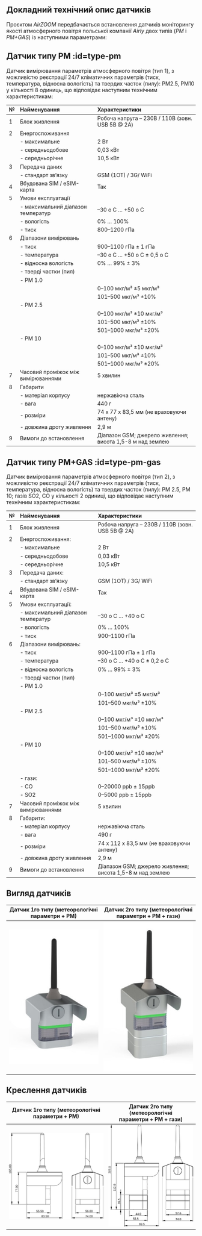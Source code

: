 ﻿## Докладний технічний опис датчиків

Проєктом _AirZOOM_ передбачається встановлення датчиків моніторингу якості атмосферного повітря польської компанії _Airly_ двох типів (*PM* і *PM+GAS*) із наступними параметрами:

## Датчик типу PM :id=type-pm

Датчик вимірювання параметрів атмосферного повітря (тип 1), з можливістю реєстрації 24/7 кліматичних параметрів (тиск, температура, відносна вологість) та твердих часток (пилу): РМ2.5, РМ10 у кількості 8 одиниць, що відповідає наступним технічним характеристикам:

|   №   |   Найменування                       |   Характеристики                                                       |
| :---- | :----------------------------------- | :--------------------------------------------------------------------- |
| 1     | Блок живлення                        | Робоча напруга – 230В / 110В (зовн. USB 5В @ 2A)                       |
| 2     | Енергоспоживання                     |                                                                        |
|       | - максимальне                        | 2 Вт                                                                   |
|       | - середньодобове                     | 0,03 кВт                                                               |
|       | - середньорічне                      | 10,5 кВт                                                               |
| 3     | Передача даних                       |                                                                        |
|       | - стандарт зв’язку                   | GSM (1OT) / 3G/ WiFi                                                   |
| 4     | Вбудована SIM / eSIM-карта           | Так                                                                    |
| 5     | Умови експлуатації                   |                                                                        |
|       | - максимальний діапазон температур   | –30 o C … +50 o C                                                      |
|       | - вологість                          | 0% … 100%                                                              |
|       | - тиск                               | 800–1200 гПа                                                           |
| 6     | Діапазони вимірювань                 |                                                                        |
|       | - тиск                               | 900–1100 гПа ± 1 гПа                                                   |
|       | - температурa                        | –30 o C … +50 o C ± 0,5 o C                                            |
|       | - відносна вологість                 | 0% … 99% ± 3%                                                          |
|       | - тверді частки (пил)                |                                                                        |
|       | - РМ 1.0                             |                                                                        |
|       |                                      | 0–100 мкг/м³ ±5 мкг/м³                                                 |
|       |                                      | 101–500 мкг/м³ ±10%                                                    |
|       | - РМ 2.5                             |                                                                        |
|       |                                      | 0–100 мкг/м³ ±10 мкг/м³                                                |
|       |                                      | 101–500 мкг/м³ ±10%                                                    |
|       |                                      | 501–1000 мкг/м³ ±20%                                                   |
|       | - РМ 10                              |                                                                        |
|       |                                      | 0–100 мкг/м³ ±10 мкг/м³                                                |
|       |                                      | 101–500 мкг/м³ ±10%                                                    |
|       |                                      | 501–1000 мкг/м³ ±20%                                                   |
| 7     | Часовий проміжок між вимірюваннями   | 5 хвилин                                                               |
| 8     | Габарити                             |                                                                        |
|       | - матеріал корпусу                   | нержавіюча сталь                                                       |
|       | - вага                               | 440 г                                                                  |
|       | - розміри                            | 74 х 77 х 83,5 мм (не враховуючи антену)                               |
|       | - довжина дроту живлення             | 2,9 м                                                                  |
| 9     | Вимоги до встановлення               | Діапазон GSM; джерело живлення; висота 1,5-8 м над землею              |

## Датчик типу PM+GAS :id=type-pm-gas

Датчик вимірювання параметрів атмосферного повітря (тип 2), з можливістю реєстрації 24/7 кліматичних параметрів (тиск, температура, відносна вологість) та твердих часток (пилу): РМ 2.5, РМ 10; газів SO2, CO у кількості 2 одиниці, що відповідає наступним технічним характеристикам:

|   №   | Найменування                         | Характеристики                                                         |
| :---- | :----------------------------------- | :--------------------------------------------------------------------- |
| 1     | Блок живлення                        | Робоча напруга – 230В / 110В (зовн. USB 5В @ 2A)                       |
| 2     | Енергоспоживання:                    |                                                                        |
|       | - максимальне                        | 2 Вт                                                                   |
|       | - середньодобове                     | 0,03 кВт                                                               |
|       | - середньорічне                      | 10,5 кВт                                                               |
| 3     | Передача даних:                      |                                                                        |
|       | - стандарт зв’язку                   | GSM (1OT) / 3G/ WiFi                                                   |
| 4     | Вбудована SIM / eSIM-карта           | Так                                                                    |
| 5     | Умови експлуатації:                  |                                                                        |
|       | - максимальний діапазон температур   | –30 o C … +40 o C                                                      |
|       | - вологість                          | 0% … 100%                                                              |
|       | - тиск                               | 900–1100 гПа                                                           |
| 6     | Діапазони вимірювань:                |                                                                        |
|       | - тиск                               | 900–1100 гПа ± 1 гПа                                                   |
|       | - температурa                        | –30 o C … +40 o C ± 0,2 o C                                            |
|       | - відносна вологість                 | 0% … 99% ± 3%                                                          |
|       | - тверді частки (пил)                |                                                                        |
|       | - РМ 1.0                             |                                                                        |
|       |                                      | 0–100 мкг/м³ ±5 мкг/м³                                                 |
|       |                                      | 101–500 мкг/м³ ±10%                                                    |
|       | - РМ 2.5                             |                                                                        |
|       |                                      | 0–100 мкг/м³ ±10 мкг/м³                                                |
|       |                                      | 101–500 мкг/м³ ±10%                                                    |
|       |                                      | 501–1000 мкг/м³ ±20%                                                   |
|       | - РМ 10                              |                                                                        |
|       |                                      | 0–100 мкг/м³ ±10 мкг/м³                                                |
|       |                                      | 101–500 мкг/м³ ±10%                                                    |
|       |                                      | 501–1000 мкг/м³ ±20%                                                   |
|       | - гази:                              |                                                                        |
|       |     - СО                             | 0–20000 ppb ± 15ppb                                                    |
|       |     - SO2                            | 0–5000 ppb ± 15ppb                                                     |
| 7     | Часовий проміжок між вимірюваннями   | 5 хвилин                                                               |
| 8     | Габарити:                            |                                                                        |
|       | - матеріал корпусу                   | нержавіюча сталь                                                       |
|       | - вага                               | 490 г                                                                  |
|       | - розміри                            | 74 х 112 х 83,5 мм (не враховуючи антену)                              |
|       | - довжина дроту живлення             | 2,9 м                                                                  |
| 9     | Вимоги до встановлення               | Діапазон GSM; джерело живлення; висота 1,5-8 м над землею              |

## Вигляд датчиків

| Датчик 1го типу (метеорологічні <br/>параметри + РМ)   | Датчик 2го типу (метеорологічні <br/>параметри + РМ + гази) |
| -- | -- |
| ![Sensor 1st type](img/pic_sens3.jpg ':size=350') | ![Sensor 2nd type](img/pic_sens4.jpg ':size=350')     |

## Креслення датчиків

| Датчик 1го типу (метеорологічні <br/>параметри + РМ)   | Датчик 2го типу (метеорологічні <br/>параметри + РМ + гази) |
| -- | -- |
| ![Sensor 1st type](img/pm_sensor_drawing.svg ':size=350') | ![Sensor 2nd type](img/pm_gas_sensor_drawing.svg ':size=350')     |

